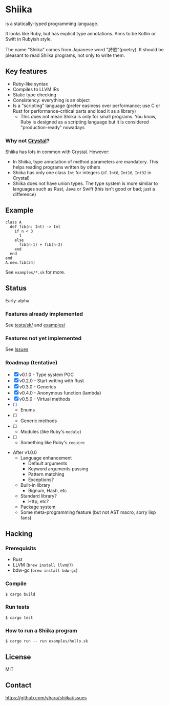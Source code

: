 # Shiika

is a statically-typed programming language.

It looks like Ruby, but has explicit type annotations.
Aims to be Kotlin or Swift in Rubyish style.

The name "Shiika" comes from Japanese word "詩歌"(poetry).
It should be pleasant to read Shiika programs, not only to write them.

## Key features

- Ruby-like syntax
- Compiles to LLVM IRs
- Static type checking
- Consistency: everything is an object
- Is a "scripting" language (prefer easiness over performance; use C or Rust for performance-critical parts and load it as a library)
  - This does not mean Shiika is only for small programs. You know, Ruby is designed as a scripting language but it is considered "production-ready" nowadays

### Why not [Crystal](https://crystal-lang.org/)?

Shiika has lots in common with Crystal. However:

- In Shiika, type annotation of method parameters are mandatory. This helps reading programs written by others
- Shiika has only one class `Int` for integers (cf. `Int8`, `Int16`, `Int32` in Crystal)
- Shiika does not have union types. The type system is more similar to languages such as Rust, Java or Swift (this isn't good or bad; just a difference)

## Example

```crystal
class A
  def fib(n: Int) -> Int
    if n < 3
      1
    else
      fib(n-1) + fib(n-2)
    end
  end
end
A.new.fib(34)
```

See `examples/*.sk` for more.

## Status

Early-alpha

### Features already implemented

See [tests/sk/](https://github.com/yhara/shiika/tree/master/tests/sk) and
[examples/](https://github.com/yhara/shiika/tree/master/examples)

### Features not yet implemented

See [Issues](https://github.com/yhara/shiika/issues)

### Roadmap (tentative)

- [x] v0.1.0 - Type system POC
- [x] v0.2.0 - Start writing with Rust
- [x] v0.3.0 - Generics
- [x] v0.4.0 - Anonymous function (lambda)
- [x] v0.5.0 - Virtual methods
- [ ] - Enums
- [ ] - Generic methods
- [ ] - Modules (like Ruby's `module`)
- [ ] - Something like Ruby's `require`
- After v1.0.0
  - Language enhancement
    - Default arguments
    - Keyword arguments passing
    - Pattern matching
    - Exceptions?
  - Built-in library
    - Bignum, Hash, etc
  - Standard library?
    - Http, etc?
  - Package system
  - Some meta-programming feature (but not AST macro, sorry lisp fans)

## Hacking

### Prerequisits

- Rust
- LLVM (`brew install llvm@7`)
- bdw-gc (`brew install bdw-gc`)

### Compile

```
$ cargo build
```

### Run tests

```
$ cargo test
```

### How to run a Shiika program

```
$ cargo run -- run examples/hello.sk
```

## License

MIT

## Contact

https://github.com/yhara/shiika/issues
